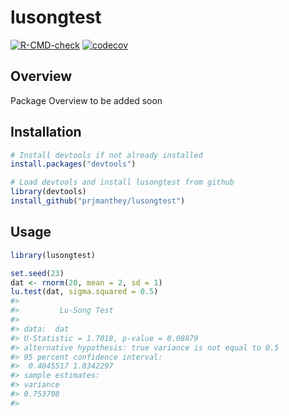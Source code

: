 # lusongtest
<!-- badges: start -->
[![R-CMD-check](https://github.com/prjmanthey/lusongtest/actions/workflows/R-CMD-check.yaml/badge.svg)](https://github.com/prjmanthey/lusongtest/actions/workflows/R-CMD-check.yaml)
[![codecov](https://codecov.io/gh/prjmanthey/lusongtest/graph/badge.svg?token=VSIIQTOI0S)](https://codecov.io/gh/prjmanthey/lusongtest)
<!-- badges: end -->

## Overview

Package Overview to be added soon

## Installation

``` r
# Install devtools if not already installed
install.packages("devtools")

# Load devtools and install lusongtest from github
library(devtools)
install_github("prjmanthey/lusongtest")
```
## Usage

``` r
library(lusongtest)

set.seed(23)
dat <- rnorm(20, mean = 2, sd = 1)
lu.test(dat, sigma.squared = 0.5)
#>
#> 	       Lu-Song Test
#>          
#> data:  dat
#> U-Statistic = 1.7018, p-value = 0.08879
#> alternative hypothesis: true variance is not equal to 0.5
#> 95 percent confidence interval:
#>  0.4045517 1.0342297
#> sample estimates:
#> variance 
#> 0.753708
#>
```
